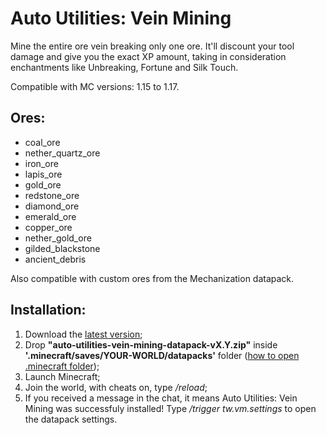 # Auto Utilities: Vein Mining
Mine the entire ore vein breaking only one ore. It'll discount your tool damage and give you the exact XP amount, taking in consideration enchantments like Unbreaking, Fortune and Silk Touch.

Compatible with MC versions: 1.15 to 1.17.

## Ores:
- coal_ore
- nether_quartz_ore
- iron_ore
- lapis_ore
- gold_ore
- redstone_ore
- diamond_ore
- emerald_ore
- copper_ore
- nether_gold_ore
- gilded_blackstone
- ancient_debris

Also compatible with custom ores from the Mechanization datapack.

## Installation:
1. Download the [latest version](https://github.com/CubeGame/auto-utilities-vein-mining/releases/latest);
2. Drop **"auto-utilities-vein-mining-datapack-vX.Y.zip"** inside **'.minecraft/saves/YOUR-WORLD/datapacks'** folder ([how to open .minecraft folder](https://minecraft.gamepedia.com/.minecraft));
3. Launch Minecraft;
4. Join the world, with cheats on, type */reload*;
5. If you received a message in the chat, it means Auto Utilities: Vein Mining was successfuly installed! Type */trigger tw.vm.settings* to open the datapack settings.
